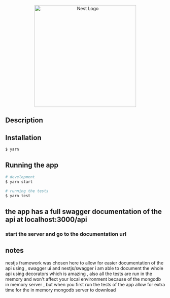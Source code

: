 <p align="center">
  <a href="http://nestjs.com/" target="blank"><img src="https://nestjs.com/img/logo_text.svg" width="320" alt="Nest Logo" /></a>
</p>

## Description

## Installation

```bash
$ yarn
```

## Running the app

```bash
# development
$ yarn start

# running the tests
$ yarn test

```

## the app has a full swagger documentation of the api at localhost:3000/api
### start the server and go to the documentation url

## notes

nestjs framework was chosen here to allow for easier documentation of the api using , swagger ui and nestjs/swagger i am able to document the whole api using decorators which is amazing , also all the tests are run in the memory and won't affect your local environment because of the mongodb in memory server , but when you first run the tests of the app allow for extra time for the in memory mongodb server to download
